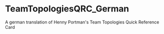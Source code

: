 # TeamTopologiesQRC_German
A german translation of Henny Portman's Team Topologies Quick Reference Card
